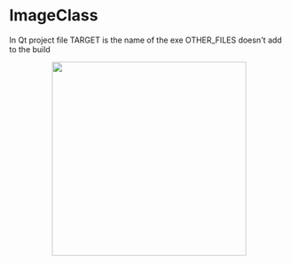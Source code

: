 # ImageClass

In Qt project file TARGET is the name of the exe OTHER_FILES doesn't add to the build
<p align="center">
  <img src="../VideoDemoASE.gif" width="350"/>
</p>

